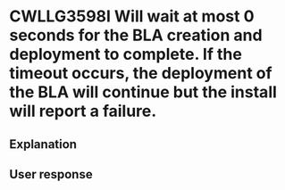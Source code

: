 # CWLLG3598I Will wait at most 0 seconds for the BLA creation and deployment to complete. If the timeout occurs, the deployment of the BLA will continue but the install will report a failure.

## Explanation

## User response